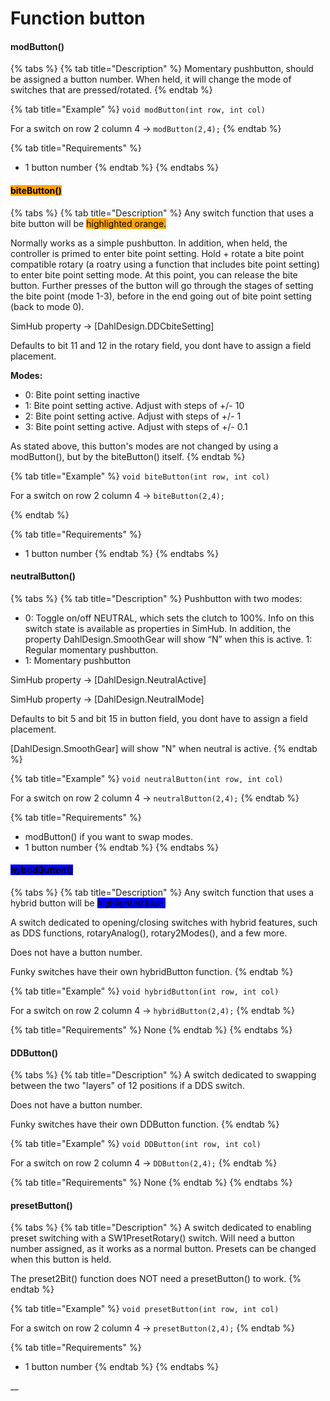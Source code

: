 # Function button

#### modButton()

{% tabs %}
{% tab title="Description" %}
Momentary pushbutton, should be assigned a button number. When held, it will change the mode of switches that are pressed/rotated.
{% endtab %}

{% tab title="Example" %}
`void modButton(int row, int col)`

For a switch on row 2 column 4 -> `modButton(2,4);`
{% endtab %}

{% tab title="Requirements" %}
* 1 button number
{% endtab %}
{% endtabs %}

#### <mark style="background-color:orange;">biteButton()</mark>

{% tabs %}
{% tab title="Description" %}
Any switch function that uses a bite button will be <mark style="background-color:orange;">highlighted orange.</mark>

Normally works as a simple pushbutton. In addition, when held, the controller is primed to enter bite point setting. Hold + rotate a bite point compatible rotary (a roatry using a function that includes bite point setting) to enter bite point setting mode. At this point, you can release the bite button. Further presses of the button will go through the stages of setting the bite point (mode 1-3), before in the end going out of bite point setting (back to mode 0).&#x20;

SimHub property -> \[DahlDesign.DDCbiteSetting]

Defaults to bit 11 and 12 in the rotary field, you dont have to assign a field placement.&#x20;

**Modes:**

* 0: Bite point setting inactive
* 1: Bite point setting active. Adjust with steps of +/- 10
* 2: Bite point setting active. Adjust with steps of +/- 1
* 3: Bite point setting active. Adjust with steps of +/- 0.1

As stated above, this button's modes are not changed by using a modButton(), but by the biteButton() itself.&#x20;
{% endtab %}

{% tab title="Example" %}
`void biteButton(int row, int col)`

For a switch on row 2 column 4 -> `biteButton(2,4);`


{% endtab %}

{% tab title="Requirements" %}
* 1 button number
{% endtab %}
{% endtabs %}

#### neutralButton()

{% tabs %}
{% tab title="Description" %}
Pushbutton with two modes:

* 0: Toggle on/off NEUTRAL, which sets the clutch to 100%. Info on this switch state is available as properties in SimHub. In addition, the property DahlDesign.SmoothGear will show “N” when this is active. 1: Regular momentary pushbutton.
* 1: Momentary pushbutton

SimHub property -> \[DahlDesign.NeutralActive]

SimHub property -> \[DahlDesign.NeutralMode]

Defaults to bit 5 and bit 15 in button field, you dont have to assign a field placement.

\[DahlDesign.SmoothGear] will show "N" when neutral is active.&#x20;
{% endtab %}

{% tab title="Example" %}
`void neutralButton(int row, int col)`

For a switch on row 2 column 4 -> `neutralButton(2,4);`
{% endtab %}

{% tab title="Requirements" %}
* modButton() if you want to swap modes.
* 1 button number
{% endtab %}
{% endtabs %}

#### <mark style="background-color:blue;">hybridButton()</mark>

{% tabs %}
{% tab title="Description" %}
Any switch function that uses a hybrid button will be <mark style="background-color:blue;">highlighted blue.</mark>

A switch dedicated to opening/closing switches with hybrid features, such as DDS functions, rotaryAnalog(), rotary2Modes(), and a few more.

Does not have a button number.

Funky switches have their own hybridButton function.
{% endtab %}

{% tab title="Example" %}
`void hybridButton(int row, int col)`

For a switch on row 2 column 4 -> `hybridButton(2,4);`
{% endtab %}

{% tab title="Requirements" %}
None
{% endtab %}
{% endtabs %}

#### DDButton()

{% tabs %}
{% tab title="Description" %}
A switch dedicated to swapping between the two "layers" of 12 positions if a DDS switch.

Does not have a button number.

Funky switches have their own DDButton function.
{% endtab %}

{% tab title="Example" %}
`void DDButton(int row, int col)`

For a switch on row 2 column 4 -> `DDButton(2,4);`
{% endtab %}

{% tab title="Requirements" %}
None
{% endtab %}
{% endtabs %}

#### presetButton()

{% tabs %}
{% tab title="Description" %}
A switch dedicated to enabling preset switching with a SW1PresetRotary() switch. Will need a button number assigned, as it works as a normal button. Presets can be changed when this button is held.&#x20;

The preset2Bit() function does NOT need a presetButton() to work.
{% endtab %}

{% tab title="Example" %}
`void presetButton(int row, int col)`

For a switch on row 2 column 4 -> `presetButton(2,4);`
{% endtab %}

{% tab title="Requirements" %}
* 1 button number
{% endtab %}
{% endtabs %}

__
